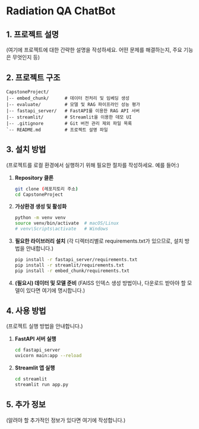 # Radiation QA ChatBot

## 1. 프로젝트 설명

(여기에 프로젝트에 대한 간략한 설명을 작성하세요. 어떤 문제를 해결하는지, 주요 기능은 무엇인지 등)

## 2. 프로젝트 구조

```
CapstoneProject/
|-- embed_chunk/      # 데이터 전처리 및 임베딩 생성
|-- evaluate/         # 모델 및 RAG 파이프라인 성능 평가
|-- fastapi_server/   # FastAPI를 이용한 RAG API 서버
|-- streamlit/        # Streamlit을 이용한 데모 UI
|-- .gitignore        # Git 버전 관리 제외 파일 목록
`-- README.md         # 프로젝트 설명 파일
```

## 3. 설치 방법

(프로젝트를 로컬 환경에서 실행하기 위해 필요한 절차를 작성하세요. 예를 들어:)

1.  **Repository 클론**
    ```bash
    git clone (레포지토리 주소)
    cd CapstoneProject
    ```

2.  **가상환경 생성 및 활성화**
    ```bash
    python -m venv venv
    source venv/bin/activate  # macOS/Linux
    # venv\Scripts\activate   # Windows
    ```

3.  **필요한 라이브러리 설치**
    (각 디렉터리별로 requirements.txt가 있으므로, 설치 방법을 안내합니다.)
    ```bash
    pip install -r fastapi_server/requirements.txt
    pip install -r streamlit/requirements.txt
    pip install -r embed_chunk/requirements.txt
    ```
4. **(필요시) 데이터 및 모델 준비**
   (FAISS 인덱스 생성 방법이나, 다운로드 받아야 할 모델이 있다면 여기에 명시합니다.)


## 4. 사용 방법

(프로젝트 실행 방법을 안내합니다.)

1.  **FastAPI 서버 실행**
    ```bash
    cd fastapi_server
    uvicorn main:app --reload
    ```

2.  **Streamlit 앱 실행**
    ```bash
    cd streamlit
    streamlit run app.py
    ```

## 5. 추가 정보

(알려야 할 추가적인 정보가 있다면 여기에 작성합니다.) 
